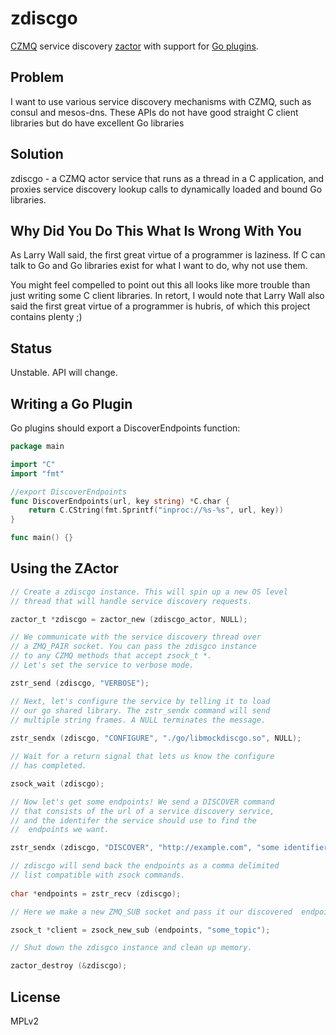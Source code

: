 # zdiscgo
[CZMQ](http://github.com/zeromq/czmq) service discovery [zactor](http://czmq.zeromq.org/czmq4-0:zactor) with support for [Go plugins](https://medium.com/learning-the-go-programming-language/calling-go-functions-from-other-languages-4c7d8bcc69bf#.hguiewq19).

## Problem
I want to use various service discovery mechanisms with CZMQ, such as consul and mesos-dns. These APIs do not have good straight C client libraries but do have excellent Go libraries

## Solution
zdiscgo - a CZMQ actor service that runs as a thread in a C application, and proxies service discovery lookup calls to dynamically loaded and bound Go libraries.

## Why Did You Do This What Is Wrong With You
As Larry Wall said, the first great virtue of a programmer is laziness. If C can talk to Go and Go libraries exist for what I want to do, why not use them.

You might feel compelled to point out this all looks like more trouble than just writing some C client libraries. In retort, I would note that Larry Wall also said the first great virtue of a programmer is hubris, of which this project contains plenty ;)

## Status
Unstable. API will change.

## Writing a Go Plugin

Go plugins should export a DiscoverEndpoints function:

```go
package main

import "C"
import "fmt"

//export DiscoverEndpoints
func DiscoverEndpoints(url, key string) *C.char {
	return C.CString(fmt.Sprintf("inproc://%s-%s", url, key))
}

func main() {}
```

## Using the ZActor

```c
// Create a zdiscgo instance. This will spin up a new OS level
// thread that will handle service discovery requests.

zactor_t *zdiscgo = zactor_new (zdiscgo_actor, NULL);

// We communicate with the service discovery thread over
// a ZMQ_PAIR socket. You can pass the zdisgco instance
// to any CZMQ methods that accept zsock_t *. 
// Let's set the service to verbose mode.

zstr_send (zdiscgo, "VERBOSE");

// Next, let's configure the service by telling it to load 
// our go shared library. The zstr_sendx command will send
// multiple string frames. A NULL terminates the message.
    
zstr_sendx (zdiscgo, "CONFIGURE", "./go/libmockdiscgo.so", NULL);

// Wait for a return signal that lets us know the configure
// has completed.

zsock_wait (zdiscgo);

// Now let's get some endpoints! We send a DISCOVER command
// that consists of the url of a service discovery service,
// and the identifer the service should use to find the 
//  endpoints we want.

zstr_sendx (zdiscgo, "DISCOVER", "http://example.com", "some identifier", NULL);

// zdiscgo will send back the endpoints as a comma delimited
// list compatible with zsock commands.
   
char *endpoints = zstr_recv (zdiscgo);

// Here we make a new ZMQ_SUB socket and pass it our discovered  endpoints.

zsock_t *client = zsock_new_sub (endpoints, "some_topic");

// Shut down the zdisgco instance and clean up memory.

zactor_destroy (&zdiscgo);

```

## License
MPLv2

